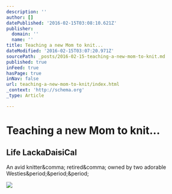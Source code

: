 ```yaml
---
description: ''
author: []
datePublished: '2016-02-15T03:08:10.621Z'
publisher:
  domain: ''
  name: ''
title: Teaching a new Mom to knit...
dateModified: '2016-02-15T03:07:20.971Z'
sourcePath: _posts/2016-02-15-teaching-a-new-mom-to-knit.md
published: true
inFeed: true
hasPage: true
inNav: false
url: teaching-a-new-mom-to-knit/index.html
_context: 'http://schema.org'
_type: Article

---
```

# Teaching a new Mom to knit...

<article style=""><h1>Life LackaDaisiCal</h1><p>An avid knitter&amp;comma; retired&amp;comma; owned by two adorable Westies&amp;period;&amp;period;&amp;period;</p><img src="https://3.bp.blogspot.com/-gzgtdLQZgfM/VrvuhRzFEJI/AAAAAAAAHRM/Sag3V8HWRX0/s640/baby%2Bknits%2B-%2B1.jpg" /></article>
